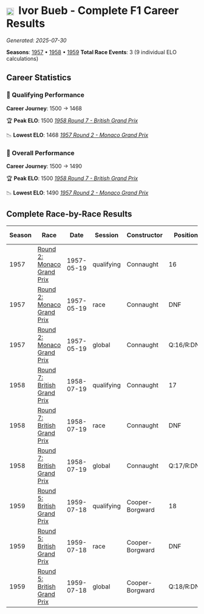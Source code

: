 # <img src="https://upload.wikimedia.org/wikipedia/commons/thumb/8/83/Flag_of_the_United_Kingdom_%283-5%29.svg/512px-Flag_of_the_United_Kingdom_%283-5%29.svg.png?20250726143817" alt="United Kingdom" width="20" height="auto" style="vertical-align: middle; margin-right: 5px;" onerror="this.outerHTML='🇬🇧'; this.style.marginRight='5px';"/> Ivor Bueb - Complete F1 Career Results

*Generated: 2025-07-30*

**Seasons**: [1957](../results/1957-season-report.md) • [1958](../results/1958-season-report.md) • [1959](../results/1959-season-report.md)
**Total Race Events**: 3 (9 individual ELO calculations)

## Career Statistics

### 🏁 Qualifying Performance
**Career Journey**: 1500 → 1468

🏆 **Peak ELO**: 1500
   *[1958 Round 7 - British Grand Prix](../results/1958-season-report.md#round-7-british-grand-prix)*

📉 **Lowest ELO**: 1468
   *[1957 Round 2 - Monaco Grand Prix](../results/1957-season-report.md#round-2-monaco-grand-prix)*

### 🌟 Overall Performance
**Career Journey**: 1500 → 1490

🏆 **Peak ELO**: 1500
   *[1958 Round 7 - British Grand Prix](../results/1958-season-report.md#round-7-british-grand-prix)*

📉 **Lowest ELO**: 1490
   *[1957 Round 2 - Monaco Grand Prix](../results/1957-season-report.md#round-2-monaco-grand-prix)*


## Complete Race-by-Race Results

| Season | Race | Date | Session | Constructor | Position | Starting ELO | ELO Change | Final ELO | Teammate |
|--------|------|------|---------|-------------|----------|--------------|------------|-----------|----------|
| 1957 | [Round 2: Monaco Grand Prix](../results/1957-season-report.md#round-2-monaco-grand-prix) | 1957-05-19 | qualifying | Connaught | 16 | 1500 | -32 | 1468 | <img src="https://upload.wikimedia.org/wikipedia/commons/thumb/8/83/Flag_of_the_United_Kingdom_%283-5%29.svg/512px-Flag_of_the_United_Kingdom_%283-5%29.svg.png?20250726143817" alt="United Kingdom" width="20" height="auto" style="vertical-align: middle; margin-right: 5px;" onerror="this.outerHTML='🇬🇧'; this.style.marginRight='5px';"/> Stuart Lewis-Evans |
| 1957 | [Round 2: Monaco Grand Prix](../results/1957-season-report.md#round-2-monaco-grand-prix) | 1957-05-19 | race | Connaught | DNF | 1500 | N/A | 1500 | <img src="https://upload.wikimedia.org/wikipedia/commons/thumb/8/83/Flag_of_the_United_Kingdom_%283-5%29.svg/512px-Flag_of_the_United_Kingdom_%283-5%29.svg.png?20250726143817" alt="United Kingdom" width="20" height="auto" style="vertical-align: middle; margin-right: 5px;" onerror="this.outerHTML='🇬🇧'; this.style.marginRight='5px';"/> Stuart Lewis-Evans |
| 1957 | [Round 2: Monaco Grand Prix](../results/1957-season-report.md#round-2-monaco-grand-prix) | 1957-05-19 | global | Connaught | Q:16/R:DNF | 1500 | -10 | 1490 | <img src="https://upload.wikimedia.org/wikipedia/commons/thumb/8/83/Flag_of_the_United_Kingdom_%283-5%29.svg/512px-Flag_of_the_United_Kingdom_%283-5%29.svg.png?20250726143817" alt="United Kingdom" width="20" height="auto" style="vertical-align: middle; margin-right: 5px;" onerror="this.outerHTML='🇬🇧'; this.style.marginRight='5px';"/> Stuart Lewis-Evans |
| 1958 | [Round 7: British Grand Prix](../results/1958-season-report.md#round-7-british-grand-prix) | 1958-07-19 | qualifying | Connaught | 17 | 1468 | +32 | 1500 | <img src="https://upload.wikimedia.org/wikipedia/commons/thumb/8/83/Flag_of_the_United_Kingdom_%283-5%29.svg/512px-Flag_of_the_United_Kingdom_%283-5%29.svg.png?20250726143817" alt="United Kingdom" width="20" height="auto" style="vertical-align: middle; margin-right: 5px;" onerror="this.outerHTML='🇬🇧'; this.style.marginRight='5px';"/> Jack Fairman |
| 1958 | [Round 7: British Grand Prix](../results/1958-season-report.md#round-7-british-grand-prix) | 1958-07-19 | race | Connaught | DNF | 1500 | N/A | 1500 | <img src="https://upload.wikimedia.org/wikipedia/commons/thumb/8/83/Flag_of_the_United_Kingdom_%283-5%29.svg/512px-Flag_of_the_United_Kingdom_%283-5%29.svg.png?20250726143817" alt="United Kingdom" width="20" height="auto" style="vertical-align: middle; margin-right: 5px;" onerror="this.outerHTML='🇬🇧'; this.style.marginRight='5px';"/> Jack Fairman |
| 1958 | [Round 7: British Grand Prix](../results/1958-season-report.md#round-7-british-grand-prix) | 1958-07-19 | global | Connaught | Q:17/R:DNF | 1490 | +10 | 1500 | <img src="https://upload.wikimedia.org/wikipedia/commons/thumb/8/83/Flag_of_the_United_Kingdom_%283-5%29.svg/512px-Flag_of_the_United_Kingdom_%283-5%29.svg.png?20250726143817" alt="United Kingdom" width="20" height="auto" style="vertical-align: middle; margin-right: 5px;" onerror="this.outerHTML='🇬🇧'; this.style.marginRight='5px';"/> Jack Fairman |
| 1959 | [Round 5: British Grand Prix](../results/1959-season-report.md#round-5-british-grand-prix) | 1959-07-18 | qualifying | Cooper-Borgward | 18 | 1500 | -32 | 1468 | <img src="https://upload.wikimedia.org/wikipedia/commons/thumb/8/83/Flag_of_the_United_Kingdom_%283-5%29.svg/512px-Flag_of_the_United_Kingdom_%283-5%29.svg.png?20250726143817" alt="United Kingdom" width="20" height="auto" style="vertical-align: middle; margin-right: 5px;" onerror="this.outerHTML='🇬🇧'; this.style.marginRight='5px';"/> Chris Bristow |
| 1959 | [Round 5: British Grand Prix](../results/1959-season-report.md#round-5-british-grand-prix) | 1959-07-18 | race | Cooper-Borgward | DNF | 1500 | N/A | 1500 | <img src="https://upload.wikimedia.org/wikipedia/commons/thumb/8/83/Flag_of_the_United_Kingdom_%283-5%29.svg/512px-Flag_of_the_United_Kingdom_%283-5%29.svg.png?20250726143817" alt="United Kingdom" width="20" height="auto" style="vertical-align: middle; margin-right: 5px;" onerror="this.outerHTML='🇬🇧'; this.style.marginRight='5px';"/> Chris Bristow |
| 1959 | [Round 5: British Grand Prix](../results/1959-season-report.md#round-5-british-grand-prix) | 1959-07-18 | global | Cooper-Borgward | Q:18/R:DNF | 1500 | -10 | 1490 | <img src="https://upload.wikimedia.org/wikipedia/commons/thumb/8/83/Flag_of_the_United_Kingdom_%283-5%29.svg/512px-Flag_of_the_United_Kingdom_%283-5%29.svg.png?20250726143817" alt="United Kingdom" width="20" height="auto" style="vertical-align: middle; margin-right: 5px;" onerror="this.outerHTML='🇬🇧'; this.style.marginRight='5px';"/> Chris Bristow |
